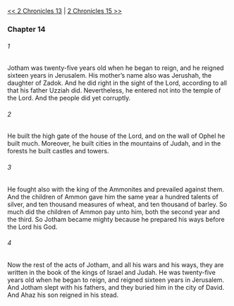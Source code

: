 [<< 2 Chronicles 13](2%20Chronicles%2013.md)  |  [2 Chronicles 15 >>](2%20Chronicles%2015.md)

### Chapter 14
###### 1
Jotham was twenty-five years old when he began to reign, and he reigned sixteen years in Jerusalem. His mother’s name also was Jerushah, the daughter of Zadok. And he did right in the sight of the Lord, according to all that his father Uzziah did. Nevertheless, he entered not into the temple of the Lord. And the people did yet corruptly.

###### 2
He built the high gate of the house of the Lord, and on the wall of Ophel he built much. Moreover, he built cities in the mountains of Judah, and in the forests he built castles and towers.

###### 3
He fought also with the king of the Ammonites and prevailed against them. And the children of Ammon gave him the same year a hundred talents of silver, and ten thousand measures of wheat, and ten thousand of barley. So much did the children of Ammon pay unto him, both the second year and the third. So Jotham became mighty because he prepared his ways before the Lord his God.

###### 4
Now the rest of the acts of Jotham, and all his wars and his ways, they are written in the book of the kings of Israel and Judah. He was twenty-five years old when he began to reign, and reigned sixteen years in Jerusalem. And Jotham slept with his fathers, and they buried him in the city of David. And Ahaz his son reigned in his stead.